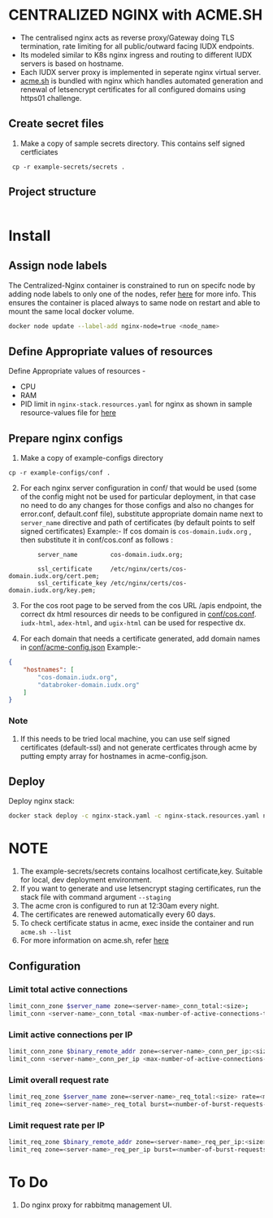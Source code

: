 # CENTRALIZED NGINX with ACME.SH
* The centralised nginx acts as reverse proxy/Gateway doing TLS termination, rate limiting for all public/outward facing IUDX endpoints.
* Its modeled similar to K8s nginx ingress and routing to different IUDX servers is based on hostname. 
* Each IUDX server proxy is implemented in seperate nginx virtual server.
* [acme.sh](https://github.com/acmesh-official/acme.sh#an-acme-shell-script-acmesh) is bundled with nginx which handles automated generation and renewal of letsencrypt certificates for all configured domains using https01 challenge.

## Create secret files
1. Make a copy of sample secrets directory. This contains self signed certficiates
```console
 cp -r example-secrets/secrets .
```

## Project structure
```sh
```

# Install

## Assign node labels

The Centralized-Nginx container is constrained to run on specifc node by adding node labels to only one of the nodes, refer [here](https://docs.docker.com/engine/swarm/services/#placement-constraints) for more info. This ensures the container is placed always to same node on restart and able to mount the same local docker volume.
```sh
docker node update --label-add nginx-node=true <node_name>
```

## Define Appropriate values of resources

Define Appropriate values of resources -
- CPU 
- RAM 
- PID limit 
in `nginx-stack.resources.yaml`  for nginx as shown in sample resource-values file for [here](example-nginx-stack.resources.yaml)

## Prepare nginx configs
1. Make a copy of example-configs directory 
```
cp -r example-configs/conf .
```

2. For each nginx server configuration in conf/ that would be used (some of the config might not be used for particular deployment, in that case no need to do any changes for those configs and also no changes  for error.conf, default.conf file), substitute appropriate domain name next to ``server_name`` directive and path of certificates (by default points to self signed certificates)
Example:- If cos domain is ``cos-domain.iudx.org`` , then substitute it in conf/cos.conf as follows :
```
        server_name         cos-domain.iudx.org;

        ssl_certificate     /etc/nginx/certs/cos-domain.iudx.org/cert.pem;
        ssl_certificate_key /etc/nginx/certs/cos-domain.iudx.org/key.pem;

```
3. For the cos root page to be served from the cos URL /apis endpoint, the correct dx html resources dir needs to be configured in [conf/cos.conf](./example-configs/conf/cos.conf).
`iudx-html`, `adex-html`, and `ugix-html` can be used for respective dx.

4. For each domain that needs a certificate generated, add domain names in [conf/acme-config.json](./example-configs/conf/acme-config.json)
Example:-
```json
{
    "hostnames": [
        "cos-domain.iudx.org",
        "databroker-domain.iudx.org"
    ]
}
```
### Note
1. If this needs to be tried local machine, you can use self signed certificates (default-ssl) and not generate certficates through acme by putting empty array for hostnames in acme-config.json.
## Deploy
Deploy nginx stack:
```sh
docker stack deploy -c nginx-stack.yaml -c nginx-stack.resources.yaml nginx-stack
```

# NOTE
1. The example-secrets/secrets contains localhost certificate,key. Suitable for local, dev deployment environment.
2. If you want to generate and use letsencrypt staging certificates, run the stack file with command argument `--staging`
3. The acme cron is configured to run at 12:30am every night.
4. The certificates are renewed automatically every 60 days.
5. To check certificate status in acme, exec inside the container and run `acme.sh --list`
6. For more information on acme.sh, refer [here](https://github.com/acmesh-official/acme.sh#an-acme-shell-script-acmesh)

## Configuration

### Limit total active connections
```sh
limit_conn_zone $server_name zone=<server-name>_conn_total:<size>;
limit_conn <server-name>_conn_total <max-number-of-active-connections-to-server>;
```
### Limit active connections per IP
```sh
limit_conn_zone $binary_remote_addr zone=<server-name>_conn_per_ip:<size>;
limit_conn <server-name>_conn_per_ip <max-number-of-active-connections-to-server-per-IP>;
```
### Limit overall request rate
```sh
limit_req_zone $server_name zone=<server-name>_req_total:<size> rate=<max-request-rate-to-server>;
limit_req zone=<server-name>_req_total burst=<number-of-burst-requests-allowed> nodelay;
```
### Limit request rate per IP
```sh
limit_req_zone $binary_remote_addr zone=<server-name>_req_per_ip:<size> rate=<max-request-rate-to-server-per-IP>r/s;
limit_req zone=<server-name>_req_per_ip burst=<number-of-burst-requests-allowed> nodelay;
```

# To Do

1. Do nginx proxy for  rabbitmq management UI.
